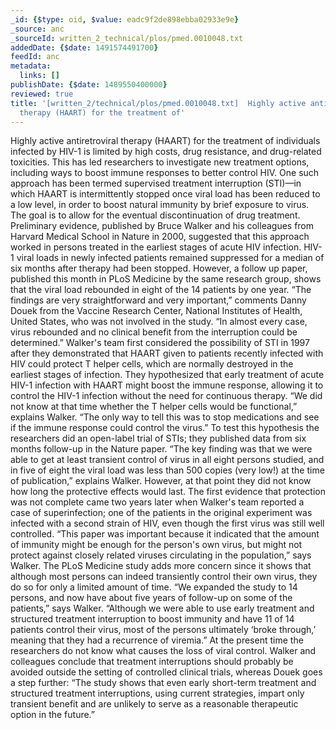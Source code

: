 ```yaml
---
_id: {$type: oid, $value: eadc9f2de898ebba02933e9e}
_source: anc
_sourceId: written_2_technical/plos/pmed.0010048.txt
addedDate: {$date: 1491574491700}
feedId: anc
metadata:
  links: []
publishDate: {$date: 1489550400000}
reviewed: true
title: '[written_2/technical/plos/pmed.0010048.txt]  Highly active antiretroviral
  therapy (HAART) for the treatment of'
---
```

Highly active antiretroviral therapy (HAART) for the treatment of individuals infected
by HIV-1 is limited by high costs, drug resistance, and drug-related toxicities. This has
led researchers to investigate new treatment options, including ways to boost immune
responses to better control HIV. One such approach has been termed supervised treatment
interruption (STI)—in which HAART is intermittently stopped once viral load has been
reduced to a low level, in order to boost natural immunity by brief exposure to virus. The
goal is to allow for the eventual discontinuation of drug treatment.
Preliminary evidence, published by Bruce Walker and his colleagues from Harvard Medical
School in 
Nature in 2000, suggested that this approach worked in persons treated in
the earliest stages of acute HIV infection. HIV-1 viral loads in newly infected patients
remained suppressed for a median of six months after therapy had been stopped. However, a
follow up paper, published this month in 
PLoS Medicine by the same research group, shows that the viral load
rebounded in eight of the 14 patients by one year.
“The findings are very straightforward and very important,” comments Danny Douek from
the Vaccine Research Center, <geo  id='4363517'>National Institutes of Health</geo>, <geo  id='6252001'>United States</geo>, who was not
involved in the study. “In almost every case, virus rebounded and no clinical benefit from
the interruption could be determined.”
Walker&#x27;s team first considered the possibility of STI in 1997 after they demonstrated
that HAART given to patients recently infected with HIV could protect T helper cells, which
are normally destroyed in the earliest stages of infection. They hypothesized that early
treatment of acute HIV-1 infection with HAART might boost the immune response, allowing it
to control the HIV-1 infection without the need for continuous therapy. “We did not know at
that time whether the T helper cells would be functional,” explains Walker. “The only way
to tell this was to stop medications and see if the immune response could control the
virus.”
To test this hypothesis the researchers did an open-label trial of STIs; they published
data from six months follow-up in the 
Nature paper. “The key finding was that we were able to get at least
transient control of virus in all eight persons studied, and in five of eight the viral
load was less than 500 copies (very low!) at the time of publication,” explains Walker.
However, at that point they did not know how long the protective effects would last.
The first evidence that protection was not complete came two years later when Walker&#x27;s
team reported a case of superinfection; one of the patients in the original experiment was
infected with a second strain of HIV, even though the first virus was still well
controlled. “This paper was important because it indicated that the amount of immunity
might be enough for the person&#x27;s own virus, but might not protect against closely related
viruses circulating in the population,” says Walker.
The 
PLoS Medicine study adds more concern since it shows that although most
persons can indeed transiently control their own virus, they do so for only a limited
amount of time. “We expanded the study to 14 persons, and now have about five years of
follow-up on some of the patients,” says Walker. “Although we were able to use early
treatment and structured treatment interruption to boost immunity and have 11 of 14
patients control their virus, most of the persons ultimately ‘broke through,’ meaning that
they had a recurrence of viremia.” At the present time the researchers do not know what
causes the loss of viral control.
Walker and colleagues conclude that treatment interruptions should probably be avoided
outside the setting of controlled clinical trials, whereas Douek goes a step further: “The
study shows that even early short-term treatment and structured treatment interruptions,
using current strategies, impart only transient benefit and are unlikely to serve as a
reasonable therapeutic option in the future.”